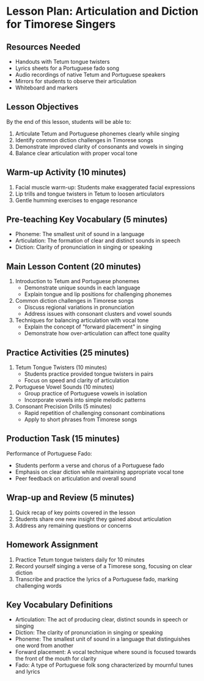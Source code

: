 # Lesson Plan: Articulation and Diction for Timorese Singers

## Resources Needed
- Handouts with Tetum tongue twisters
- Lyrics sheets for a Portuguese fado song
- Audio recordings of native Tetum and Portuguese speakers
- Mirrors for students to observe their articulation
- Whiteboard and markers

## Lesson Objectives
By the end of this lesson, students will be able to:
1. Articulate Tetum and Portuguese phonemes clearly while singing
2. Identify common diction challenges in Timorese songs
3. Demonstrate improved clarity of consonants and vowels in singing
4. Balance clear articulation with proper vocal tone

## Warm-up Activity (10 minutes)
1. Facial muscle warm-up: Students make exaggerated facial expressions
2. Lip trills and tongue twisters in Tetum to loosen articulators
3. Gentle humming exercises to engage resonance

## Pre-teaching Key Vocabulary (5 minutes)
- Phoneme: The smallest unit of sound in a language
- Articulation: The formation of clear and distinct sounds in speech
- Diction: Clarity of pronunciation in singing or speaking

## Main Lesson Content (20 minutes)
1. Introduction to Tetum and Portuguese phonemes
   - Demonstrate unique sounds in each language
   - Explain tongue and lip positions for challenging phonemes
2. Common diction challenges in Timorese songs
   - Discuss regional variations in pronunciation
   - Address issues with consonant clusters and vowel sounds
3. Techniques for balancing articulation with vocal tone
   - Explain the concept of "forward placement" in singing
   - Demonstrate how over-articulation can affect tone quality

## Practice Activities (25 minutes)
1. Tetum Tongue Twisters (10 minutes)
   - Students practice provided tongue twisters in pairs
   - Focus on speed and clarity of articulation
2. Portuguese Vowel Sounds (10 minutes)
   - Group practice of Portuguese vowels in isolation
   - Incorporate vowels into simple melodic patterns
3. Consonant Precision Drills (5 minutes)
   - Rapid repetition of challenging consonant combinations
   - Apply to short phrases from Timorese songs

## Production Task (15 minutes)
Performance of Portuguese Fado:
- Students perform a verse and chorus of a Portuguese fado
- Emphasis on clear diction while maintaining appropriate vocal tone
- Peer feedback on articulation and overall sound

## Wrap-up and Review (5 minutes)
1. Quick recap of key points covered in the lesson
2. Students share one new insight they gained about articulation
3. Address any remaining questions or concerns

## Homework Assignment
1. Practice Tetum tongue twisters daily for 10 minutes
2. Record yourself singing a verse of a Timorese song, focusing on clear diction
3. Transcribe and practice the lyrics of a Portuguese fado, marking challenging words

## Key Vocabulary Definitions
- Articulation: The act of producing clear, distinct sounds in speech or singing
- Diction: The clarity of pronunciation in singing or speaking
- Phoneme: The smallest unit of sound in a language that distinguishes one word from another
- Forward placement: A vocal technique where sound is focused towards the front of the mouth for clarity
- Fado: A type of Portuguese folk song characterized by mournful tunes and lyrics